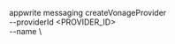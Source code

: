 appwrite messaging createVonageProvider \
        --providerId <PROVIDER_ID> \
        --name <NAME> \




